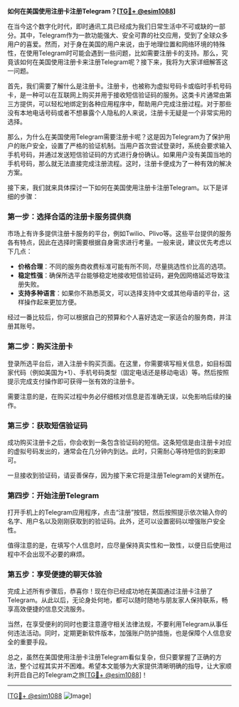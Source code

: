 **如何在美国使用注册卡注册Telegram？[[TG💪+ @esim1088](https://t.me/s/esim1088)]**

在当今这个数字化时代，即时通讯工具已经成为我们日常生活中不可或缺的一部分。其中，Telegram作为一款功能强大、安全可靠的社交应用，受到了全球众多用户的喜爱。然而，对于身在美国的用户来说，由于地理位置和网络环境的特殊性，在使用Telegram时可能会遇到一些问题，比如需要注册卡的支持。那么，究竟该如何在美国使用注册卡来注册Telegram呢？接下来，我将为大家详细解答这一问题。

首先，我们需要了解什么是注册卡。注册卡，也被称为虚拟号码卡或临时手机号码卡，是一种可以在互联网上购买并用于接收短信验证码的服务。这类卡片通常由第三方提供，可以轻松地绑定到各种应用程序中，帮助用户完成注册过程。对于那些没有本地电话号码或者不想暴露个人隐私的人来说，注册卡无疑是一个非常实用的选择。

那么，为什么在美国使用Telegram需要注册卡呢？这是因为Telegram为了保护用户的账户安全，设置了严格的验证机制。当用户首次尝试登录时，系统会要求输入手机号码，并通过发送短信验证码的方式进行身份确认。如果用户没有美国当地的手机号码，那么就无法直接完成注册流程。这时，注册卡便成为了一种有效的解决方案。

接下来，我们就来具体探讨一下如何在美国使用注册卡注册Telegram。以下是详细的步骤：

### 第一步：选择合适的注册卡服务提供商

市场上有许多提供注册卡服务的平台，例如Twilio、Plivo等。这些平台提供的服务各有特点，因此在选择时需要根据自身需求进行考量。一般来说，建议优先考虑以下几点：
- **价格合理**：不同的服务商收费标准可能有所不同，尽量挑选性价比高的选项。
- **稳定性强**：确保所选平台能够稳定地接收短信验证码，避免因网络延迟导致注册失败。
- **支持多种语言**：如果你不熟悉英文，可以选择支持中文或其他母语的平台，这样操作起来更加方便。

经过一番比较后，你可以根据自己的预算和个人喜好选定一家适合的服务商，并注册其账号。

### 第二步：购买注册卡

登录所选平台后，进入注册卡购买页面。在这里，你需要填写相关信息，如目标国家代码（例如美国为+1）、手机号码类型（固定电话还是移动电话）等。然后按照提示完成支付操作即可获得一张有效的注册卡。

需要注意的是，在购买过程中务必仔细核对信息是否准确无误，以免影响后续的操作。

### 第三步：获取短信验证码

成功购买注册卡之后，你会收到一条包含验证码的短信。这条短信是由注册卡对应的虚拟号码发出的，通常会在几分钟内到达。此时，只需耐心等待短信的到来即可。

一旦接收到验证码，请妥善保存，因为接下来它将是注册Telegram的关键所在。

### 第四步：开始注册Telegram

打开手机上的Telegram应用程序，点击“注册”按钮，然后按照提示依次输入你的名字、用户名以及刚刚获取到的验证码。此外，还可以设置密码以增强账户安全性。

值得注意的是，在填写个人信息时，应尽量保持真实性和一致性，以便日后使用过程中不会出现不必要的麻烦。

### 第五步：享受便捷的聊天体验

完成上述所有步骤后，恭喜你！现在你已经成功地在美国通过注册卡注册了Telegram。从此以后，无论身处何地，都可以随时随地与朋友家人保持联系，畅享高效便捷的信息交流服务。

当然，在享受便利的同时也要注意遵守相关法律法规，不要利用Telegram从事任何违法活动。同时，定期更新软件版本，加强账户防护措施，也是保障个人信息安全的重要手段。

总之，虽然在美国使用注册卡注册Telegram看似复杂，但只要掌握了正确的方法，整个过程其实并不困难。希望本文能够为大家提供清晰明确的指导，让大家顺利开启自己的Telegram之旅[[TG💪+ @esim1088](https://t.me/s/esim1088)]！

---

[[TG💪+ @esim1088](https://t.me/s/esim1088) ![Image](https://i.postimg.cc/4NQfJmqS/Snipaste-2025-05-13-00-14-12.png)]
